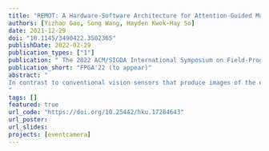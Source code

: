 ```yaml
---
title: "REMOT: A Hardware-Software Architecture for Attention-Guided Multi-Object Tracking with Dynamic Vision Sensors on FPGAs"
authors: [Yizhao Gao, Song Wang, Hayden Kwok-Hay So]
date: 2021-12-29
doi: "10.1145/3490422.3502365"
publishDate: 2022-02-29
publication_types: ["1"]
publication: " The 2022 ACM/SIGDA International Symposium on Field-Programmable Gate Arrays"
publication_short: "FPGA'22 (to appear)"
abstract: "
In contrast to conventional vision sensors that produce images of the entire field-of-view at a fixed frame rate, dynamic vision sensors (DVS) are neuromorphic devices that only produce sparse events in response to changes in light intensity local to each pixel, making them promising technologies for use in demanding edge scenarios where energy-efficient intelligent computations are needed. While several early research have demonstrated promising results in performing high-level machine vision tasks using vision events only, these algorithms are often too complex for real-time deployments in edge systems with limited processing and storage capabilities. In this work, a novel hardware-software architecture, called REMOT, is proposed to leverage the unique properties of DVS to perform real-time multi-object tracking (MOT) on FPGAs. REMOT incorporates a parallel set of reconfigurable hardware attention units (AUs) that work in tandem with a modular attention-guided software framework running in the attached processor. Each hardware AU autonomously adjusts its region of attention by processing each vision event as they are produced by the DVS. Using information aggregated by the AUs, high-level analyses are performed in software. To demonstrate the flexibility and modularity of REMOT, a family of MOT algorithms with different hardware-software configurations and  tradeoffs have been implemented on 2 different edge reconfigurable systems. Experimental results show that REMOT is capable of processing 0.43-2.22 million events per second at 1.75-5.68 watts, making them suitable for real-time operations while maintaining good MOT accuracy in our target datasets.  When compared with a software-only implementation using the same edge platforms, our HW-SW implementation results in up to 33.6 times higher event processing throughput and 25.9 times higher power efficiency.
"
tags: []
featured: true
url_code: "https://doi.org/10.25442/hku.17284643" 
url_poster: 
url_slides: 
projects: [eventcamera]
---
```

